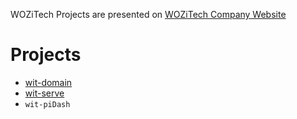 <!-- TITLE: Projects -->

WOZiTech Projects are presented on [WOZiTech Company Website](http://www.wozitech-ltd.co.uk/projects.html)
# Projects
* [wit-domain](/projects/wit-domain)
* [wit-serve](/projects/wit-serve)
* `wit-piDash`